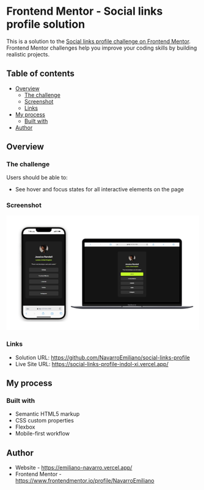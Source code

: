 # Frontend Mentor - Social links profile solution

This is a solution to the [Social links profile challenge on Frontend Mentor](https://www.frontendmentor.io/challenges/social-links-profile-UG32l9m6dQ). Frontend Mentor challenges help you improve your coding skills by building realistic projects. 

## Table of contents

- [Overview](#overview)
  - [The challenge](#the-challenge)
  - [Screenshot](#screenshot)
  - [Links](#links)
- [My process](#my-process)
  - [Built with](#built-with)
- [Author](#author)



## Overview

### The challenge

Users should be able to:

- See hover and focus states for all interactive elements on the page

### Screenshot

![](assets/images/screenshot.jpg)


### Links

- Solution URL: https://github.com/NavarroEmiliano/social-links-profile
- Live Site URL: https://social-links-profile-indol-xi.vercel.app/

## My process

### Built with

- Semantic HTML5 markup
- CSS custom properties
- Flexbox
- Mobile-first workflow

## Author

- Website - https://emiliano-navarro.vercel.app/
- Frontend Mentor - https://www.frontendmentor.io/profile/NavarroEmiliano
